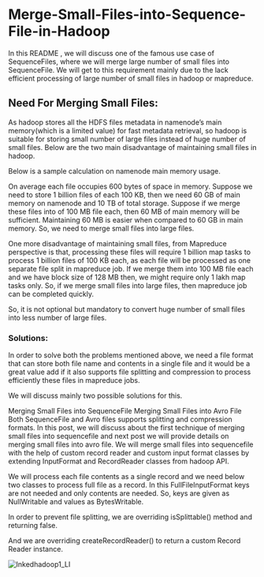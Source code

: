 # Merge-Small-Files-into-Sequence-File-in-Hadoop
In this README , we will discuss one of the famous use case of SequenceFiles, where we will merge large number of small files into SequenceFile. We will get to this requirement mainly due to the lack efficient processing of large number of small files in hadoop or mapreduce.

## Need For Merging Small Files:

As hadoop stores all the HDFS files metadata in namenode’s main memory(which is a limited value) for fast metadata retrieval, so hadoop is suitable for storing small number of large files instead of huge number of small files. Below are the two main disadvantage of maintaining small files in hadoop.

Below is a sample calculation on namenode main memory usage.

On average each file occupies 600 bytes of space in memory. Suppose we need to store 1 billion files of each 100 KB, then we need 60 GB of main memory on namenode and 10 TB of total storage. Suppose if we merge these files into of 100 MB file each, then 60 MB of main memory will be sufficient. Maintaining 60 MB is easier when compared to 60 GB in main memory. So, we need to merge small files into large files.

One more disadvantage of maintaining small files, from Mapreduce perspective is that, processing these files will require 1 billion map tasks to process 1 billion files of 100 KB each, as each file will be processed as one separate file split in mapreduce job.  If we merge them into 100 MB file each and we have block size of 128 MB then, we might require only 1 lakh map tasks only. So, if we merge small files into large files, then mapreduce job can be completed quickly.

So, it is not optional but mandatory to convert huge number of small files into less number of large files.


### Solutions:
In order to solve both the problems mentioned above, we need a file format that can store both file name and contents in a single file and it would be a great value add if it also supports file splitting and compression to process efficiently these files in mapreduce jobs.

We will discuss mainly two possible solutions for this.

Merging Small Files into SequenceFile
Merging Small Files into Avro File
Both SequenceFile and Avro files supports splitting and compression formats. In this post, we will discuss about the first technique of merging small files into sequencefile and next post we will provide details on merging small files into avro file.
We will merge small files into sequencefile with the help of custom record reader and custom input format classes by extending InputFormat and RecordReader classes from hadoop API.

We will process each file contents as a single record and we need below two classes to process full file as a record. In this FullFileInputFormat keys are not needed and only contents are needed. So, keys are given as NullWritable and values as BytesWritable.

In order to prevent file splitting, we are overriding isSplittable() method and returning false.

And we are overriding createRecordReader() to return a custom Record Reader instance. 

![Inkedhadoop1_LI](https://user-images.githubusercontent.com/58120325/106406761-f9699f00-6442-11eb-840d-f8e1e94395b7.jpg)
